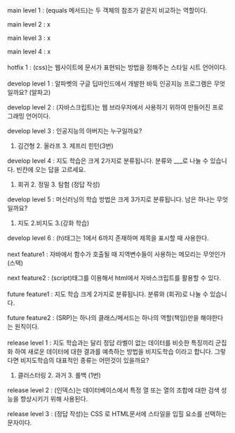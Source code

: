 main level 1 : (equals 메서드)는 두 객체의 참조가 같은지 비교하는 역할이다.

main level 2 : x

main level 3 : x

main level 4 : x
<br></br>
hotfix 1 : (css)는 웹사이트에 문서가 표현되는 방법을 정해주는 스타일 시트 언어이다.
<br></br>
develop level 1 : 알파벳의 구글 딥마인드에서 개발한 바둑 인공지능 프로그램은 무엇일까요? (알파고)

develop level 2 : (자바스크립트)는 웹 브라우저에서 사용하기 위하여 만들어진 프로그래밍 언어이다.

develop level 3 : 인공지능의 아버지는 누구일까요?

1. 김건형 2. 올라프 3. 제프리 힌턴(3번)

develop level 4 : 지도 학습은 크게 2가지로 분류됩니다. 분류와 ___로 나눌 수 있습니다. 빈칸에 오는 답을 고르세요.

1. 회귀 2. 정밀 3. 탐험 (정답 작성)

develop level 5 : 머신러닝의 학습 방법은 크게 3가지로 분류됩니다. 남은 하나는 무엇일까요?

1. 지도 2.비지도 3.(강화 학습)

develop level 6 : (h)태그는 1에서 6까지 존재하며 제목을 표시할 때 사용한다.
<br></br>
next feature1 : 자바에서 함수가 호출될 때 지역변수들이 사용하는 메모리는 무엇인가(스택)

next feature2 : (script)태그를 이용해서 html에서 자바스크립트를 활용할 수 있다.
<br></br>
future feature1 : 지도 학습 크게 2가지로 분류됩니다. 분류와 (회귀)로 나눌 수 있습니다.

future feature2 : (SRP)는 하나의 클래스/메서드는 하나의 역할(책임)만을 해야한다는 원칙이다.
<br></br>
release level 1 : 지도 학습과는 달리 정답 라벨이 없는 데이터를 비슷한 특징끼리 군집화 하여 새로운 데이터에 대한 결과를 예측하는 방법을 비지도학습 이라고 합니다. 그렇다면 비지도학습의 대표적인 종류는 어떤것이 있을까요?

1. 클러스터링 2. 과거 3. 롤백 (1번)

release level 2 : (인덱스)는 데이터베이스에서 특정 열 또는 열의 조합에 대한 검색 성능을 향상시키기 위해 사용된다.

release level 3 : (정답 작성)는 CSS 로 HTML문서에 스타일을 입힐 요소를 선택하는 문자이다.